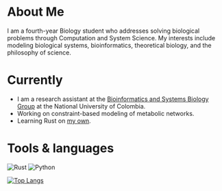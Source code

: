 # About Me

I am a fourth-year Biology student who addresses solving biological problems through Computation and System Science. My interests include modeling biological systems, bioinformatics, theoretical biology, and the philosophy of science.

# Currently

- I am a research assistant at the [Bioinformatics and Systems Biology Group](https://gibbslab.github.io/) at the National University of Colombia.
- Working on constraint-based modeling of metabolic networks.
- Learning Rust on [my own](https://github.com/hdescobarh/rustaceology-logbook).

# Tools & languages

![Rust](https://img.shields.io/badge/-Rust-B7410E?logo=rust&logoColor=28282B&labelColor=white)
![Python](https://img.shields.io/badge/-Python-646464?logo=python&labelColor=fcdd55)


[![Top Langs](https://github-readme-stats-tan-theta-63.vercel.app/api/top-langs/?username=hdescobarh&size_weight=0.4&count_weight=0.6&exclude_repo=github-readme-stats,cadena_lagenerica_backend,cadena_lagenerica_frontend,retos-programacion-2023&theme=dracula)](https://github.com/hdescobarh/github-readme-stats)

<!--
### Hi there 👋

**hdescobarh/hdescobarh** is a ✨ _special_ ✨ repository because its `README.md` (this file) appears on your GitHub profile.

Here are some ideas to get you started:

- 🔭 I’m currently working on ...
- 🌱 I’m currently learning ...
- 👯 I’m looking to collaborate on ...
- 🤔 I’m looking for help with ...
- 💬 Ask me about ...
- 📫 How to reach me: ...
- 😄 Pronouns: ...
- ⚡ Fun fact: ...
-->
